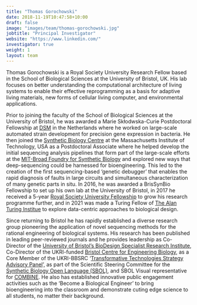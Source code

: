 ```yaml
---
title: "Thomas Gorochowski"
date: 2018-11-19T10:47:58+10:00
draft: false
image: "images/team/thomas-gorochowski.jpg"
jobtitle: "Principal Investigator"
website: "https://www.linkedin.com/"
investigator: true
weight: 1
layout: team
---
```


Thomas Gorochowski is a Royal Society University Research Fellow based in the School of Biological Sciences at the University of Bristol, UK. His lab focuses on better understanding the computational architecture of living systems to enable their effective reprogramming as a basis for adaptive living materials, new forms of cellular living computer, and environmental applications.

Prior to joining the faculty of the School of Biological Sciences at the University of Bristol, he was awarded a Marie Skłodwska-Curie Postdoctoral Fellowship at [DSM](http://www.dsm.com) in the Netherlands where he worked on large-scale automated strain development for precision gene expression in bacteria. He then joined the [Synthetic Biology Centre](https://synbio.mit.edu) at the Massachusetts Institute of Technology, USA as a Postdoctoral Associate where he helped develop the initial sequencing analysis pipelines that form part of the large-scale efforts at the [MIT-Broad Foundry for Synthetic Biology](https://web.mit.edu/foundry/) and explored new ways that deep-sequencing could be harnessed for bioengineering. This led to the creation of the first sequencing-based ‘genetic debugger’ that enables the rapid diagnosis of faults in large circuits and simultaneous characterization of many genetic parts in situ. In 2016, he was awarded a BrisSynBio Fellowship to set up his own lab at the University of Bristol, in 2017 he received a 5-year [Royal Society University Fellowship](https://royalsociety.org/grants-schemes-awards/grants/university-research/) to grow his research programme further, and in 2021 was made a Turing Fellow of [The Alan Turing Institue](https://www.turing.ac.uk) to explore data-centric approaches to biological design.

Since returning to Bristol he has rapidly established a diverse research group pioneering the application of novel sequencing methods for the rational engineering of biological systems. His research has been published in leading peer-reviewed journals and he provides leadership as Co-Director of the [University of Bristol’s BioDesign Specialist Research Institute](https://www.bristol.ac.uk/research/institutes/biodesign/), Co-Director of the UKRI-funded [Bristol Centre for Engineering Biology](https://www.bristol.ac.uk/news/2022/march/brisengbio.html), as a Core Member of the UKRI-BBSRC ‘[Transformative Technologies Strategy Advisory Panel](https://www.ukri.org/about-us/bbsrc/board-and-panel-membership/strategy-advisory-panels/transformative-technologies/)’, as part of the Scientific Steering Committee for the [Synthetic Biology Open Language (SBOL)](https://sbolstandard.org), and SBOL Visual representative for [COMBINE](http://co.mbine.org). He also has established innovative public engagement activities such as the ‘Become a Biological Engineer’ to bring bioengineering into the classroom and demonstrate cuting edge science to all students, no matter their background.
